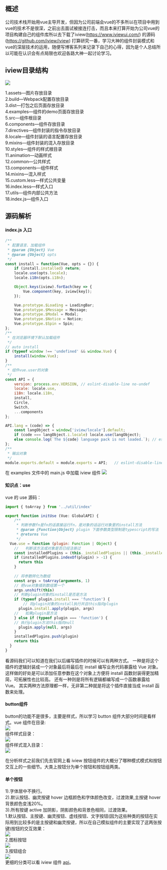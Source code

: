 ## 概述
公司技术栈开始用vue主导开发，但因为公司前端会vue的不多所以在项目中用到vue的技术不是很深，之前出去面试被接连打击，而且本来打算开始为公司vue的项目构建自己的组件库所以去下载了iview(https://www.iviewui.com/)
的源码(https://github.com/iview/iview)
打算研究一番，学习大神的组件封装模式和vue的深层技术的运用，随便写博客系列来记录下自己的心得，因为是个人总结所以可能在认识会有点局限也欢迎各路大神一起讨论学习。
## iview目录结构

![](https://images2018.cnblogs.com/blog/960483/201805/960483-20180508101510764-203130855.png)

1.assets—图片存放目录<br/>
2.build—Webpack配置存放目录<br/>
3.dist—打包之后页面存放目录<br/>
4.examples—组件的demo页面存放目录<br/>
5.src—组件根目录<br/>
6.components—组件存放目录<br/>
7.directives—组件封装的指令存放目录<br/>
8.locale—组件封装的语言配置存放目录<br/>
9.mixins—组件封装的混入存放目录<br/>
10.styles—组件的样式根目录<br/>
11.animation—动画样式<br/>
12.common—公共样式<br/>
13.components—组件样式<br/>
14.mixins—混入样式<br/>
15.custom.less—样式公共变量<br/>
16.index.less—样式入口<br/>
17.utils—组件内部公共方法<br/>
18.index.js—组件入口
## 源码解析
#### index.js 入口
```javascript
/**
 * 配置语言、加载组件
 * @param {Object} Vue 
 * @param {Object} opts 
 */
const install = function(Vue, opts = {}) {
    if (install.installed) return;
    locale.use(opts.locale);
    locale.i18n(opts.i18n);

    Object.keys(iview).forEach(key => {
        Vue.component(key, iview[key]);
    });

    Vue.prototype.$Loading = LoadingBar;
    Vue.prototype.$Message = Message;
    Vue.prototype.$Modal = Modal;
    Vue.prototype.$Notice = Notice;
    Vue.prototype.$Spin = Spin;
};
/**
 * 在浏览器环境下默认加载组件
 */
// auto install
if (typeof window !== 'undefined' && window.Vue) {
    install(window.Vue);
}
/**
 * 组件vue.user的对象
 */
const API = {
    version: process.env.VERSION, // eslint-disable-line no-undef
    locale: locale.use,
    i18n: locale.i18n,
    install,
    Circle,
    Switch,
    ...components
};

API.lang = (code) => {
    const langObject = window['iview/locale'].default;
    if (code === langObject.i.locale) locale.use(langObject);
    else console.log(`The ${code} language pack is not loaded.`); // eslint-disable-line no-console
};
/**
 * 输出对象
 */
module.exports.default = module.exports = API;   // eslint-disable-line no-undef

```
在 examples 文件中的 main.js 中加载 iview 组件
![](https://images2018.cnblogs.com/blog/960483/201805/960483-20180508105815997-1505796350.jpg)

#### 知识点：use
vue 的 use 源码：<br/>
```javascript
import { toArray } from '../util/index'

export function initUse (Vue: GlobalAPI) {
    /**
     * 判断参数fn是fn的话直接运行fn，是对象的话运行对象里的install方法
     * @param {Function|Object} plugin 下面参数类型限制是typescript的写法
     * @returns Vue
     */
  Vue.use = function (plugin: Function | Object) {
    //   判断该方法或对象是否已经注册过
    const installedPlugins = (this._installedPlugins || (this._installedPlugins = []))
    if (installedPlugins.indexOf(plugin) > -1) {
      return this
    }
      
    // 将参数转化为数组
    const args = toArray(arguments, 1)
    // 把vue对象插到数组第一个
    args.unshift(this)
    // 判断plugin对象的install是否是方法
    if (typeof plugin.install === 'function') {
        // 将plugin对象的install执行并且this指向plugin
      plugin.install.apply(plugin, args)
    //   如果plugin是方法
    } else if (typeof plugin === 'function') {
    // 执行plugin方法this指向null
      plugin.apply(null, args)
    }
    installedPlugins.push(plugin)
    return this
  }
}
```
看源码我们可以知道在我们以后编写插件的时候可以有两种方式。
一种是将这个插件的逻辑封装成一个对象最后将最后在 install 编写业务代码暴露给 Vue 对象。这样做的好处是可以添加任意参数在这个对象上方便将 install 函数封装得更加精简，可拓展性也比较高。
还有一种则是将所有逻辑都编写成一个函数暴露给 Vue。
其实两种方法原理都一样，无非第二种就是将这个插件直接当成 install 函数来处理。

#### button组件
button的功能不是很多，主要是样式，所以学习 button 组件大部分时间是看样式。vue 组件在目录:<br/>
![](https://images2018.cnblogs.com/blog/960483/201805/960483-20180508115207800-1203586112.jpg)<br/>
组件样式目录：<br/>
![](https://images2018.cnblogs.com/blog/960483/201805/960483-20180508142801018-366209227.jpg)
<br/>
组件样式混入目录：<br/>
![](https://images2018.cnblogs.com/blog/960483/201805/960483-20180508115650661-615088118.jpg)

在分析样式之前我们先去官网上看 iview 按钮组件的大概分了哪种模式模式和按钮交互上的一些细节。大类上按钮分为单个按钮和按钮组两类。
#### 单个按钮

1).字体居中不换行。<br/>
2).默认按钮、幽灵按键 hover 边框颜色和字体颜色改变，过渡效果,主按键 hover 背景颜色变浅20%。<br/>
3).所有按键 active 加阴影，阴影颜色和背景色相同，过渡效果。<br/>
1.默认按钮、主按键、幽灵按钮、虚线按钮、文字按钮(因为这些种类的按钮在实际用到比较多的是主按键和幽灵按键，所以在自己模拟组件的主要实现了这两张按键)按钮的交互效果：<br/>
![](https://images2018.cnblogs.com/blog/960483/201805/960483-20180508140314822-496328690.jpg)<br/>
2.图标按钮<br/>
![](https://images2018.cnblogs.com/blog/960483/201805/960483-20180508140411065-1249008860.jpg)<br/>
3.按钮组合<br/>
![](https://images2018.cnblogs.com/blog/960483/201805/960483-20180508140453326-1122783610.jpg)<br/>
更细的分类可以看 iview 组件 <a href="https://www.iviewui.com/components/button" target="_blank">api</a>。


